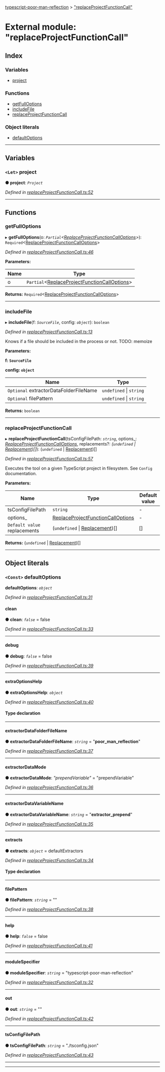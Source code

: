 [typescript-poor-man-reflection](../README.md) > ["replaceProjectFunctionCall"](../modules/_replaceprojectfunctioncall_.md)

# External module: "replaceProjectFunctionCall"

## Index

### Variables

* [project](_replaceprojectfunctioncall_.md#project)

### Functions

* [getFullOptions](_replaceprojectfunctioncall_.md#getfulloptions)
* [includeFile](_replaceprojectfunctioncall_.md#includefile)
* [replaceProjectFunctionCall](_replaceprojectfunctioncall_.md#replaceprojectfunctioncall)

### Object literals

* [defaultOptions](_replaceprojectfunctioncall_.md#defaultoptions)

---

## Variables

<a id="project"></a>

### `<Let>` project

**● project**: *`Project`*

*Defined in [replaceProjectFunctionCall.ts:52](https://github.com/cancerberoSgx/typescript-poor-man-reflection/blob/24513f8/src/replaceProjectFunctionCall.ts#L52)*

___

## Functions

<a id="getfulloptions"></a>

###  getFullOptions

▸ **getFullOptions**(o: *`Partial`<[ReplaceProjectFunctionCallOptions](../interfaces/_types_.replaceprojectfunctioncalloptions.md)>*): `Required`<[ReplaceProjectFunctionCallOptions](../interfaces/_types_.replaceprojectfunctioncalloptions.md)>

*Defined in [replaceProjectFunctionCall.ts:46](https://github.com/cancerberoSgx/typescript-poor-man-reflection/blob/24513f8/src/replaceProjectFunctionCall.ts#L46)*

**Parameters:**

| Name | Type |
| ------ | ------ |
| o | `Partial`<[ReplaceProjectFunctionCallOptions](../interfaces/_types_.replaceprojectfunctioncalloptions.md)> |

**Returns:** `Required`<[ReplaceProjectFunctionCallOptions](../interfaces/_types_.replaceprojectfunctioncalloptions.md)>

___
<a id="includefile"></a>

###  includeFile

▸ **includeFile**(f: *`SourceFile`*, config: *`object`*): `boolean`

*Defined in [replaceProjectFunctionCall.ts:13](https://github.com/cancerberoSgx/typescript-poor-man-reflection/blob/24513f8/src/replaceProjectFunctionCall.ts#L13)*

Knows if a file should be included in the process or not. TODO: memoize

**Parameters:**

**f: `SourceFile`**

**config: `object`**

| Name | Type |
| ------ | ------ |
| `Optional` extractorDataFolderFileName | `undefined` \| `string` |
| `Optional` filePattern | `undefined` \| `string` |

**Returns:** `boolean`

___
<a id="replaceprojectfunctioncall"></a>

###  replaceProjectFunctionCall

▸ **replaceProjectFunctionCall**(tsConfigFilePath: *`string`*, options_: *[ReplaceProjectFunctionCallOptions](../interfaces/_types_.replaceprojectfunctioncalloptions.md)*, replacements?: *(`undefined` \| [Replacement](../interfaces/_types_.replacement.md))[]*): (`undefined` \| [Replacement](../interfaces/_types_.replacement.md))[]

*Defined in [replaceProjectFunctionCall.ts:57](https://github.com/cancerberoSgx/typescript-poor-man-reflection/blob/24513f8/src/replaceProjectFunctionCall.ts#L57)*

Executes the tool on a given TypeScript project in filesystem. See `Config` documentation.

**Parameters:**

| Name | Type | Default value |
| ------ | ------ | ------ |
| tsConfigFilePath | `string` | - |
| options_ | [ReplaceProjectFunctionCallOptions](../interfaces/_types_.replaceprojectfunctioncalloptions.md) | - |
| `Default value` replacements | (`undefined` \| [Replacement](../interfaces/_types_.replacement.md))[] |  [] |

**Returns:** (`undefined` \| [Replacement](../interfaces/_types_.replacement.md))[]

___

## Object literals

<a id="defaultoptions"></a>

### `<Const>` defaultOptions

**defaultOptions**: *`object`*

*Defined in [replaceProjectFunctionCall.ts:31](https://github.com/cancerberoSgx/typescript-poor-man-reflection/blob/24513f8/src/replaceProjectFunctionCall.ts#L31)*

<a id="defaultoptions.clean"></a>

####  clean

**● clean**: *`false`* = false

*Defined in [replaceProjectFunctionCall.ts:33](https://github.com/cancerberoSgx/typescript-poor-man-reflection/blob/24513f8/src/replaceProjectFunctionCall.ts#L33)*

___
<a id="defaultoptions.debug"></a>

####  debug

**● debug**: *`false`* = false

*Defined in [replaceProjectFunctionCall.ts:39](https://github.com/cancerberoSgx/typescript-poor-man-reflection/blob/24513f8/src/replaceProjectFunctionCall.ts#L39)*

___
<a id="defaultoptions.extraoptionshelp"></a>

####  extraOptionsHelp

**● extraOptionsHelp**: *`object`*

*Defined in [replaceProjectFunctionCall.ts:40](https://github.com/cancerberoSgx/typescript-poor-man-reflection/blob/24513f8/src/replaceProjectFunctionCall.ts#L40)*

#### Type declaration

___
<a id="defaultoptions.extractordatafolderfilename"></a>

####  extractorDataFolderFileName

**● extractorDataFolderFileName**: *`string`* = "__poor_man_reflection__"

*Defined in [replaceProjectFunctionCall.ts:37](https://github.com/cancerberoSgx/typescript-poor-man-reflection/blob/24513f8/src/replaceProjectFunctionCall.ts#L37)*

___
<a id="defaultoptions.extractordatamode"></a>

####  extractorDataMode

**● extractorDataMode**: *"prependVariable"* = "prependVariable"

*Defined in [replaceProjectFunctionCall.ts:36](https://github.com/cancerberoSgx/typescript-poor-man-reflection/blob/24513f8/src/replaceProjectFunctionCall.ts#L36)*

___
<a id="defaultoptions.extractordatavariablename"></a>

####  extractorDataVariableName

**● extractorDataVariableName**: *`string`* = "__extractor_prepend__"

*Defined in [replaceProjectFunctionCall.ts:35](https://github.com/cancerberoSgx/typescript-poor-man-reflection/blob/24513f8/src/replaceProjectFunctionCall.ts#L35)*

___
<a id="defaultoptions.extracts"></a>

####  extracts

**● extracts**: *`object`* =  defaultExtractors

*Defined in [replaceProjectFunctionCall.ts:34](https://github.com/cancerberoSgx/typescript-poor-man-reflection/blob/24513f8/src/replaceProjectFunctionCall.ts#L34)*

#### Type declaration

[k: `string`]: [Extractor](_types_.md#extractor)

___
<a id="defaultoptions.filepattern"></a>

####  filePattern

**● filePattern**: *`string`* = ""

*Defined in [replaceProjectFunctionCall.ts:38](https://github.com/cancerberoSgx/typescript-poor-man-reflection/blob/24513f8/src/replaceProjectFunctionCall.ts#L38)*

___
<a id="defaultoptions.help"></a>

####  help

**● help**: *`false`* = false

*Defined in [replaceProjectFunctionCall.ts:41](https://github.com/cancerberoSgx/typescript-poor-man-reflection/blob/24513f8/src/replaceProjectFunctionCall.ts#L41)*

___
<a id="defaultoptions.modulespecifier"></a>

####  moduleSpecifier

**● moduleSpecifier**: *`string`* = "typescript-poor-man-reflection"

*Defined in [replaceProjectFunctionCall.ts:32](https://github.com/cancerberoSgx/typescript-poor-man-reflection/blob/24513f8/src/replaceProjectFunctionCall.ts#L32)*

___
<a id="defaultoptions.out"></a>

####  out

**● out**: *`string`* = ""

*Defined in [replaceProjectFunctionCall.ts:42](https://github.com/cancerberoSgx/typescript-poor-man-reflection/blob/24513f8/src/replaceProjectFunctionCall.ts#L42)*

___
<a id="defaultoptions.tsconfigfilepath"></a>

####  tsConfigFilePath

**● tsConfigFilePath**: *`string`* = "./tsconfig.json"

*Defined in [replaceProjectFunctionCall.ts:43](https://github.com/cancerberoSgx/typescript-poor-man-reflection/blob/24513f8/src/replaceProjectFunctionCall.ts#L43)*

___

___

